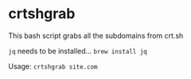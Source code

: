 # crtshgrab

This bash script grabs all the subdomains from crt.sh

`jq` needs to be installed... `brew install jq`

Usage: `crtshgrab site.com`

